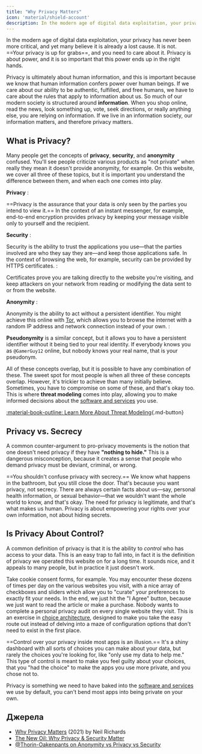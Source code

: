 ```yaml
---
title: "Why Privacy Matters"
icon: 'material/shield-account'
description: In the modern age of digital data exploitation, your privacy has never been more critical, and yet many believe it is already a lost cause. It is not.
---
```


In the modern age of digital data exploitation, your privacy has never been more critical, and yet many believe it is already a lost cause. It is not. ==Your privacy is up for grabs==, and you need to care about it. Privacy is about power, and it is so important that this power ends up in the right hands.

Privacy is ultimately about human information, and this is important because we know that human information confers power over human beings. If we care about our ability to be authentic, fulfilled, and free humans, we have to care about the rules that apply to information about us. So much of our modern society is structured around **information**. When you shop online, read the news, look something up, vote, seek directions, or really anything else, you are relying on information. If we live in an information society, our information matters, and therefore privacy matters.

## What is Privacy?

Many people get the concepts of **privacy**, **security**, and **anonymity** confused. You'll see people criticize various products as "not private" when really they mean it doesn't provide anonymity, for example. On this website, we cover all three of these topics, but it is important you understand the difference between them, and when each one comes into play.

<!-- markdownlint-disable-next-line -->
**Privacy**
:

==Privacy is the assurance that your data is only seen by the parties you intend to view it.== In the context of an instant messenger, for example, end-to-end encryption provides privacy by keeping your message visible only to yourself and the recipient.

<!-- markdownlint-disable-next-line -->
**Security**
:

Security is the ability to trust the applications you use—that the parties involved are who they say they are—and keep those applications safe. In the context of browsing the web, for example, security can be provided by HTTPS certificates.
:

Certificates prove you are talking directly to the website you're visiting, and keep attackers on your network from reading or modifying the data sent to or from the website.

<!-- markdownlint-disable-next-line -->
**Anonymity**
:

Anonymity is the ability to act without a persistent identifier. You might achieve this online with [Tor](../tor.md), which allows you to browse the internet with a random IP address and network connection instead of your own.
:

**Pseudonymity** is a similar concept, but it allows you to have a persistent identifier without it being tied to your real identity. If everybody knows you as `@GamerGuy12` online, but nobody knows your real name, that is your pseudonym.

All of these concepts overlap, but it is possible to have any combination of these. The sweet spot for most people is when all three of these concepts overlap. However, it's trickier to achieve than many initially believe. Sometimes, you have to compromise on some of these, and that's okay too. This is where **threat modeling** comes into play, allowing you to make informed decisions about the [software and services](../tools.md) you use.

[:material-book-outline: Learn More About Threat Modeling](threat-modeling.md ""){.md-button}

## Privacy vs. Secrecy

A common counter-argument to pro-privacy movements is the notion that one doesn't need privacy if they have **"nothing to hide."** This is a dangerous misconception, because it creates a sense that people who demand privacy must be deviant, criminal, or wrong.

==You shouldn't confuse privacy with secrecy.== We know what happens in the bathroom, but you still close the door. That's because you want privacy, not secrecy. There are always certain facts about us—say, personal health information, or sexual behavior—that we wouldn't want the whole world to know, and that's okay. The need for privacy is legitimate, and that's what makes us human. Privacy is about empowering your rights over your own information, not about hiding secrets.

## Is Privacy About Control?

A common definition of privacy is that it is the ability to *control* who has access to your data. This is an easy trap to fall into, in fact it is the definition of privacy we operated this website on for a long time. It sounds nice, and it appeals to many people, but in practice it just doesn't work.

Take cookie consent forms, for example. You may encounter these dozens of times per day on the various websites you visit, with a nice array of checkboxes and sliders which allow you to "curate" your preferences to exactly fit your needs. In the end, we just hit the "I Agree" button, because we just want to read the article or make a purchase. Nobody wants to complete a personal privacy audit on every single website they visit. This is an exercise in [choice architecture](https://en.wikipedia.org/wiki/Choice_architecture), designed to make you take the easy route out instead of delving into a maze of configuration options that don't need to exist in the first place.

==Control over your privacy inside most apps is an illusion.== It's a shiny dashboard with all sorts of choices you can make about your data, but rarely the choices you're looking for, like "only use my data to help me." This type of control is meant to make you feel guilty about your choices, that you "had the choice" to make the apps you use more private, and you chose not to.

Privacy is something we need to have baked into the [software and services](../tools.md) we use by default, you can't bend most apps into being private on your own.

## Джерела

- [Why Privacy Matters](https://amazon.com/dp/0190939044) (2021) by Neil Richards
- [The New Oil: Why Privacy & Security Matter](https://thenewoil.org/en/guides/prologue/why)
- [@Thorin-Oakenpants on Anonymity vs Privacy vs Security](https://code.privacyguides.dev/privacyguides/privacytools.io/issues/1760#issuecomment-10452)
